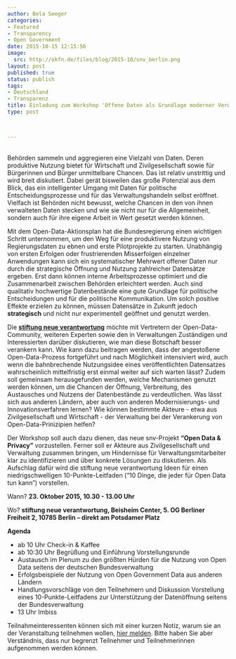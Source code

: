 ```yaml
---
author: Bela Seeger
categories:
- Featured
- Transparency
- Open Government
date: 2015-10-15 12:15:56
image: 
  src: http://okfn.de/files/blog/2015-10/snv_berlin.png
layout: post
published: true
status: publish
tags:
- Deutschland
- Transparenz
title: Einladung zum Workshop 'Offene Daten als Grundlage moderner Verwaltung' - Auftakt des Projekts „Open Data & Privacy“ 
type: post



---
```

<br>
Behörden sammeln und aggregieren eine Vielzahl von Daten. Deren produktive Nutzung bietet für Wirtschaft und Zivilgesellschaft sowie für Bürgerinnen und Bürger unmittelbare Chancen. Das ist relativ unstrittig und wird breit diskutiert. Dabei gerät bisweilen das große Potenzial aus dem Blick, das ein intelligenter Umgang mit Daten für politische Entscheidungsprozesse und für das Verwaltungshandeln selbst eröffnet. Vielfach ist Behörden nicht bewusst, welche Chancen in den von ihnen verwalteten Daten stecken und wie sie nicht nur für die Allgemeinheit, sondern auch für ihre eigene Arbeit in Wert gesetzt werden können.  

Mit dem Open-Data-Aktionsplan hat die Bundesregierung einen wichtigen Schritt unternommen, um den Weg für eine produktivere Nutzung von Regierungsdaten zu ebnen und erste Pilotprojekte zu starten. Unabhängig von ersten Erfolgen oder frustrierenden Misserfolgen einzelner Anwendungen kann sich ein systematischer Mehrwert offener Daten nur durch die strategische Öffnung und Nutzung zahlreicher Datensätze ergeben. Erst dann können interne Arbeitsprozesse optimiert und die Zusammenarbeit zwischen Behörden erleichtert werden. Auch sind qualitativ hochwertige Datenbestände eine gute Grundlage für politische Entscheidungen und für die politische Kommunikation. Um solch positive Effekte erzielen zu können, müssen Datensätze in Zukunft jedoch **strategisch** und nicht nur experimentell geöffnet und genutzt werden.

Die **[stiftung neue verantwortung](http://www.stiftung-nv.de/veranstaltung/offene-daten-als-grundlage-moderner-verwaltung)** möchte mit Vertretern der Open-Data-Community, weiteren Experten sowie den in Verwaltungen Zuständigen und Interessierten darüber diskutieren, wie man diese Botschaft besser verankern kann. Wie kann dazu beitragen werden, dass der angestoßene Open-Data-Prozess fortgeführt und nach Möglichkeit intensiviert wird, auch wenn die bahnbrechende Nutzungsidee eines veröffentlichten Datensatzes wahrscheinlich mittelfristig erst einmal weiter auf sich warten lässt? Zudem soll gemeinsam herausgefunden werden, welche Mechanismen genutzt werden können, um die Chancen der Öffnung, Verbreitung, des Austausches und Nutzens der Datenbestände zu verdeutlichen. Was lässt sich aus anderen Ländern, aber auch von anderen Modernisierungs- und Innovationsverfahren lernen? Wie können bestimmte Akteure - etwa aus Zivilgesellschaft und Wirtschaft - der Verwaltung bei der Verankerung von Open-Data-Prinizipien helfen?

Der Workshop soll auch dazu dienen, das neue snv-Projekt **“Open Data & Privacy”** vorzustellen. Ferner soll er Akteure aus Zivilgesellschaft und Verwaltung zusammen bringen, um Hindernisse für Verwaltungsmitarbeiter klar zu identifizieren und über konkrete Lösungen zu diskutieren. Als Aufschlag dafür wird die stiftung neue verantwortung Ideen für einen niedrigschwelligen 10-Punkte-Leitfaden (“10 Dinge, die jeder für Open Data tun kann”) vorstellen.

Wann? **23. Oktober 2015, 10.30 - 13.00 Uhr**

Wo? **stiftung neue verantwortung, Beisheim Center, 5. OG
Berliner Freiheit 2, 10785 Berlin – direkt am Potsdamer Platz**

**Agenda**

- ab 10 Uhr Check-in & Kaffee
- ab 10:30 Uhr
Begrüßung und Einführung
Vorstellungsrunde
- Austausch im Plenum zu den größten Hürden für die Nutzung von Open Data seitens der  deutschen Bundesverwaltung
- Erfolgsbeispiele der Nutzung von Open Government Data aus anderen Ländern
- Handlungsvorschläge von den Teilnehmern und Diskussion
Vorstellung eines 10-Punkte-Leitfadens zur Unterstützung der Datenöffnung seitens der Bundesverwaltung
- 13 Uhr Imbiss

Teilnahmeinteressenten können sich mit einer kurzen Notiz, warum sie an der Veranstaltung teilnehmen wollen, [hier melden](mailto:jmanske@stiftung-nv.de). Bitte haben Sie aber Verständnis, dass nur begrenzt Teilnehmer und Teilnehmerinnen aufgenommen werden können.

